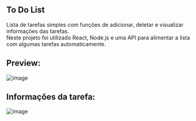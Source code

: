 ## To Do List

Lista de tarefas simples com funções de adicionar, deletar e visualizar informações das tarefas.<br>
Neste projeto foi utilizado React, Node.js e uma API para alimentar a lista com algumas tarefas automaticamente.

## Preview:

![image](https://user-images.githubusercontent.com/96502027/193208992-74db3c7c-9986-4d5b-8a64-0fb9385e2fb3.png)

## Informações da tarefa:

![image](https://user-images.githubusercontent.com/96502027/193209300-3d3ebbce-5f7f-44db-a08a-a6e570886bf1.png)

</div>
